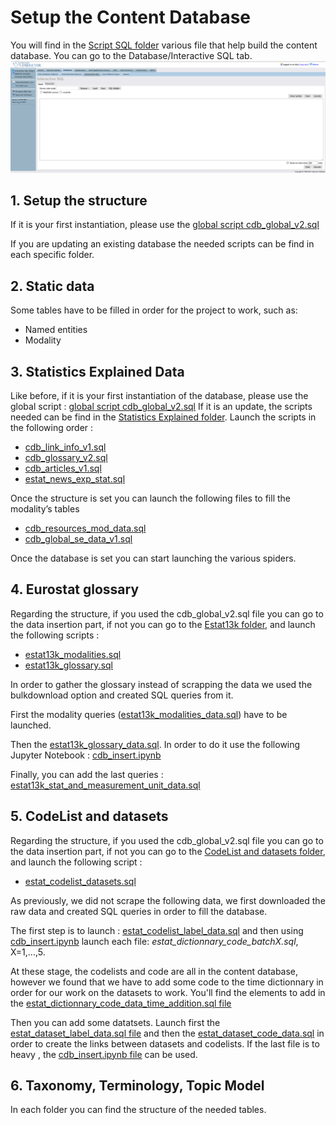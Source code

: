 # Setup the Content Database

You will find in the [Script SQL folder](/CDB%20content/Script%20SQL) various file that help build the content database. You can go to the Database/Interactive SQL tab.
![Virtuoso interactive SQL](./Figs/virtuoso_conductor_interactive_SQL.PNG)
## 1. Setup the structure

If it is your first instantiation, please use the [global script cdb_global_v2.sql](
./CDB%20content/Script%20SQL/cdb_global_v2.sql)

If you are updating an existing database the needed scripts can be find in each specific folder.

## 2. Static data
Some tables have to be filled in order for the project to work, such as:
- Named entities
-	Modality

## 3. Statistics Explained Data
Like before, if it is your first instantiation of the database, please use the global script :  [global script cdb_global_v2.sql](
./CDB%20content/Script%20SQL/cdb_global_v2.sql)
If it is an update, the scripts needed can be find in the [Statistics Explained folder](./CDB%20content/Script%20SQL/Statistics%20Explained). Launch the scripts in the following order : 

-	[cdb_link_info_v1.sql](./CDB%20content/Script%20SQL/Statistics%20Explained/cdb_link_info_v1.sql)
-	[cdb_glossary_v2.sql](./CDB%20content/Script%20SQL/Statistics%20Explained/cdb_glossary_v2.sql)
-	[cdb_articles_v1.sql](./CDB%20content/Script%20SQL/Statistics%20Explained/cdb_articles_v1.sql)
-	[estat_news_exp_stat.sql](./CDB%20content/Script%20SQL/Statistics%20Explained/estat_news_exp_stat.sql)


Once the structure is set you can launch the following files to fill the modality’s tables
-	[cdb_resources_mod_data.sql](./CDB%20content/Script%20SQL/Statistics%20Explained/cdb_resources_mod_data.sql)
-	[cdb_global_se_data_v1.sql](./CDB%20content/Script%20SQL/Statistics%20Explained/cdb_global_se_data_v1.sql)

Once the database is set you can start launching the various spiders.

## 4. Eurostat glossary
Regarding the structure, if you used the cdb_global_v2.sql file you can go to the data insertion part, if not you can go to the [Estat13k folder](./CDB%20content/Script%20SQL/Estat13k), and launch the following scripts : 
-	[estat13k_modalities.sql](./CDB%20content/Script%20SQL/Estat13k/estat13k_modalities.sql)
-	[estat13k_glossary.sql](./CDB%20content/Script%20SQL/Estat13k/estat13k_glossary.sql)

In order to gather the glossary instead of scrapping the data we used the bulkdownload option and created SQL queries from it.

First the modality queries ([estat13k_modalities_data.sql](./CDB%20content/Script%20SQL/Estat13k/estat13k_modalities_data.sql)) have to be launched.

Then the [estat13k_glossary_data.sql](./CDB%20content/Script%20SQL/Estat13k/estat13k_glossary_data.sql). In order to do it use the following Jupyter Notebook : [cdb_insert.ipynb](./CDB%20content/Script%20SQL/cdb_insert.ipynb)

Finally, you can add the last queries : [estat13k_stat_and_measurement_unit_data.sql](./CDB%20content/Script%20SQL/Estat13k/estat13k_stat_and_measurement_unit_data.sql)

## 5. CodeList and datasets
Regarding the structure, if you used the cdb_global_v2.sql file you can go to the data insertion part, if not you can go to the [CodeList and datasets folder](./CDB%20content/Script%20SQL/CodeList%20and%20datasets), and launch the following script : 

-	[estat_codelist_datasets.sql](./CDB%20content/Script%20SQL/CodeList%20and%20datasets/estat_codelist_datasets.sql)

As previously, we did not scrape the following data, we first downloaded the raw data and created SQL queries in order to fill the database.

The first step is to launch : [estat_codelist_label_data.sql](./CDB%20content/Script%20SQL/CodeList%20and%20datasets/estat_codelist_label_data.sql)  and then using [cdb_insert.ipynb](./CDB%20content/Script%20SQL/cdb_insert.ipynb) launch each file: *estat_dictionnary_code_batchX.sql*, X=1,...,5.

At these stage, the codelists and code are all in the content database, however we found that we have to add some code to the time dictionnary in order for our work on the datasets to work. You'll find the elements to add in the [estat_dictionnary_code_data_time_addition.sql file](./CDB%20content/Script%20SQL/CodeList%20and%20datasets/estat_dictionnary_code_data_time_addition.sql)

Then you can add some datatsets.  Launch first the [estat_dataset_label_data.sql file](./CDB%20content/Script%20SQL/CodeList%20and%20datasets/estat_dataset_label_data.sql) and then the [estat_dataset_code_data.sql](./CDB%20content/Script%20SQL/CodeList%20and%20datasets/estat_dataset_code_data.sql) in order to create the links between datasets and codelists. If the last file is to heavy , the [cdb_insert.ipynb file](./CDB%20content/Script%20SQL/cdb_insert.ipynb) can be used.

## 6. Taxonomy, Terminology, Topic Model

In each folder you can find the structure of the needed tables.
